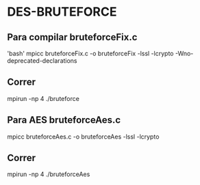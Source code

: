 # DES-BRUTEFORCE

## Para compilar bruteforceFix.c
'bash'
mpicc bruteforceFix.c -o bruteforceFix -lssl -lcrypto -Wno-deprecated-declarations

## Correr
mpirun -np 4 ./bruteforce         


## Para AES bruteforceAes.c
mpicc bruteforceAes.c -o bruteforceAes -lssl -lcrypto

## Correr
mpirun -np 4 ./bruteforceAes
